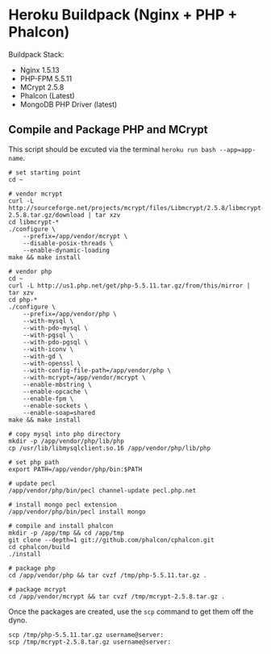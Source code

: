 Heroku Buildpack (Nginx + PHP + Phalcon)
========================
Buildpack Stack:
* Nginx 1.5.13
* PHP-FPM 5.5.11
* MCrypt 2.5.8
* Phalcon (Latest)
* MongoDB PHP Driver (latest)

Compile and Package PHP and MCrypt
----------------------------------
This script should be excuted via the terminal ```heroku run bash --app=app-name```.
```
# set starting point
cd ~

# vendor mcrypt
curl -L http://sourceforge.net/projects/mcrypt/files/Libmcrypt/2.5.8/libmcrypt-2.5.8.tar.gz/download | tar xzv
cd libmcrypt-*
./configure \
	--prefix=/app/vendor/mcrypt \
	--disable-posix-threads \
	--enable-dynamic-loading
make && make install

# vendor php
cd ~
curl -L http://us1.php.net/get/php-5.5.11.tar.gz/from/this/mirror | tar xzv
cd php-*
./configure \
	--prefix=/app/vendor/php \
	--with-mysql \
	--with-pdo-mysql \
	--with-pgsql \
	--with-pdo-pgsql \
	--with-iconv \
	--with-gd \
	--with-openssl \
	--with-config-file-path=/app/vendor/php \
	--with-mcrypt=/app/vendor/mcrypt \
	--enable-mbstring \
	--enable-opcache \
	--enable-fpm \
	--enable-sockets \
	--enable-soap=shared
make && make install

# copy mysql into php directory
mkdir -p /app/vendor/php/lib/php
cp /usr/lib/libmysqlclient.so.16 /app/vendor/php/lib/php

# set php path
export PATH=/app/vendor/php/bin:$PATH

# update pecl
/app/vendor/php/bin/pecl channel-update pecl.php.net

# install mongo pecl extension
/app/vendor/php/bin/pecl install mongo

# compile and install phalcon
mkdir -p /app/tmp && cd /app/tmp
git clone --depth=1 git://github.com/phalcon/cphalcon.git
cd cphalcon/build
./install

# package php
cd /app/vendor/php && tar cvzf /tmp/php-5.5.11.tar.gz .

# package mcrypt
cd /app/vendor/mcrypt && tar cvzf /tmp/mcrypt-2.5.8.tar.gz .
```
Once the packages are created, use the ```scp``` command to get them off the dyno.
```
scp /tmp/php-5.5.11.tar.gz username@server:
scp /tmp/mcrypt-2.5.8.tar.gz username@server:
```
